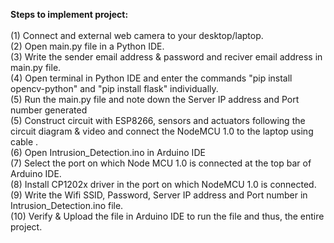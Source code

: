 <b>Steps to implement project:</b><br/><br/>
(1) Connect and external web camera to your desktop/laptop.<br/>
(2) Open main.py file in a Python IDE.<br/>
(3) Write the sender email address & password and reciver email address in main.py file.<br/>
(4) Open terminal in Python IDE and enter the commands "pip install opencv-python" and "pip install flask" individually.<br/>
(5) Run the main.py file and note down the Server IP address and Port number generated<br/>
(5) Construct circuit with ESP8266, sensors and actuators following the circuit diagram & video and connect the NodeMCU 1.0 to the laptop using cable .<br/>
(6) Open Intrusion_Detection.ino in Arduino IDE<br/>
(7) Select the port on which Node MCU 1.0 is connected at the top bar of Arduino IDE.<br/> 
(8) Install CP1202x driver in the port on which NodeMCU 1.0 is connected.<br/>
(9) Write the Wifi SSID, Password, Server IP address and Port number in Intrusion_Detection.ino file.<br/>
(10) Verify & Upload the file in Arduino IDE to run the file and thus, the entire project.<br/>

